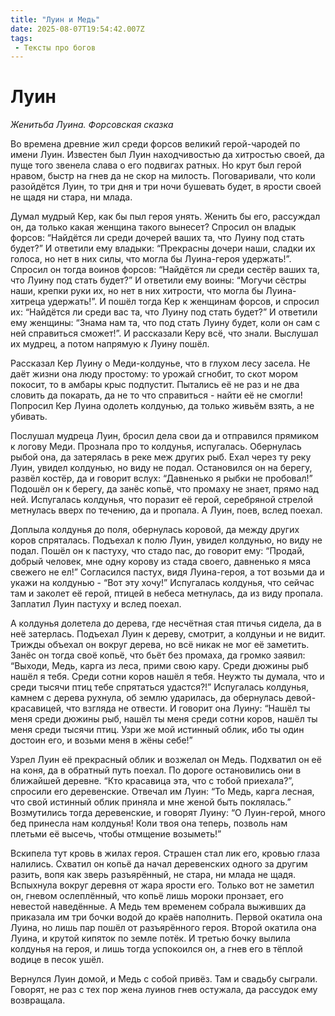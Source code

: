 ```yaml
---
title: "Луин и Медь"
date: 2025-08-07T19:54:42.007Z
tags:
 - Тексты про богов
---
```


Луин
====

*Женитьба Луина. Форсовская сказка*

Во времена древние жил среди форсов великий герой-чародей по имени Луин.
Известен был Луин находчивостью да хитростью своей, да пуще того звенела
слава о его подвигах ратных. Но крут был герой нравом, быстр на гнев да
не скор на милость. Поговаривали, что коли разойдётся Луин, то три дня и
три ночи бушевать будет, в ярости своей не щадя ни стара, ни млада.

Думал мудрый Кер, как бы пыл героя унять. Женить бы его, рассуждал он,
да только какая женщина такого вынесет? Спросил он владык форсов:
“Найдётся ли среди дочерей ваших та, что Луину под стать будет?” И
ответили ему владыки: “Прекрасны дочери наши, сладки их голоса, но нет в
них силы, что могла бы Луина-героя удержать!”. Спросил он тогда воинов
форсов: “Найдётся ли среди сестёр ваших та, что Луину под стать будет?”
И ответили ему воины: “Могучи сёстры наши, крепки руки их, но нет в них
хитрости, что могла бы Луина-хитреца удержать!”. И пошёл тогда Кер к
женщинам форсов, и спросил их: “Найдётся ли среди вас та, что Луину под
стать будет?” И ответили ему женщины: “Знама нам та, что под стать Луину
будет, коли он сам с ней справиться сможет!”. И рассказали Керу всё, что
знали. Выслушал их мудрец, а потом напрямую к Луину пошёл.

Рассказал Кер Луину о Меди-колдунье, что в глухом лесу засела. Не даёт
жизни она люду простому: то урожай сгнобит, то скот мором покосит, то в
амбары крыс подпустит. Пытались её не раз и не два словить да покарать,
да не то что справиться - найти её не смогли! Попросил Кер Луина одолеть
колдунью, да только живьём взять, а не убивать.

Послушал мудреца Луин, бросил дела свои да и отправился прямиком к
логову Меди. Прознала про то колдунья, испугалась. Обернулась рыбой она,
да затерялась в реке меж других рыб. Ехал через ту реку Луин, увидел
колдунью, но виду не подал. Остановился он на берегу, развёл костёр, да
и говорит вслух: “Давненько я рыбки не пробовал!” Подошёл он к берегу,
да занёс копьё, что промаху не знает, прямо над ней. Испугалась
колдунья, что поразит её герой, серебряной стрелой метнулась вверх по
течению, да и пропала. А Луин, поев, вслед поехал.

Доплыла колдунья до поля, обернулась коровой, да между других коров
спряталась. Подъехал к полю Луин, увидел колдунью, но виду не подал.
Пошёл он к пастуху, что стадо пас, до говорит ему: “Продай, добрый
человек, мне одну корову из стада своего, давненько я мяса свежего не
ел!” Согласился пастух, видя Луина-героя, а тот возьми да и укажи на
колдунью - “Вот эту хочу!” Испугалась колдунья, что сейчас там и заколет
её герой, птицей в небеса метнулась, да из виду пропала. Заплатил Луин
пастуху и вслед поехал.

А колдунья долетела до дерева, где несчётная стая птичья сидела, да в
неё затерлась. Подъехал Луин к дереву, смотрит, а колдуньи и не видит.
Трижды объехал он вокруг дерева, но всё никак не мог её заметить. Занёс
он тогда своё копьё, что бьёт без промаха, да громко заявил: “Выходи,
Медь, карга из леса, прими свою кару. Среди дюжины рыб нашёл я тебя.
Среди сотни коров нашёл я тебя. Неужто ты думала, что и среди тысячи
птиц тебе спрятаться удастся?!” Испугалась колдунья, камнем с дерева
рухнула, об землю ударилась, да обернулась девой-красавицей, что взгляда
не отвести. И говорит она Луину: “Нашёл ты меня среди дюжины рыб, нашёл
ты меня среди сотни коров, нашёл ты меня среди тысячи птиц. Узри же мой
истинный облик, ибо ты один достоин его, и возьми меня в жёны себе!”

Узрел Луин её прекрасный облик и возжелал он Медь. Подхватил он её на
коня, да в обратный путь поехал. По дороге остановились они в ближайшей
деревне. “Кто красавица эта, что с тобой приехала?”, спросили его
деревенские. Отвечал им Луин: “То Медь, карга лесная, что свой истинный
облик приняла и мне женой быть поклялась.” Возмутились тогда
деревенские, и говорят Луину: “О Луин-герой, много бед принесла нам
колдунья! Коли твоя она теперь, позволь нам плетьми её высечь, чтобы
отмщение возыметь!”

Вскипела тут кровь в жилах героя. Страшен стал лик его, кровью глаза
налились. Схватил он копьё да начал деревенских одного за другим разить,
вопя как зверь разъярённый, не стара, ни млада не щадя. Вспыхнула вокруг
деревня от жара ярости его. Только вот не заметил он, гневом
ослеплённый, что копьё лишь мороки пронзает, его невестой наведённые. А
Медь тем временем собрала выживших да приказала им три бочки водой до
краёв наполнить. Первой окатила она Луина, но лишь пар пошёл от
разъярённого героя. Второй окатила она Луина, и крутой кипяток по земле
потёк. И третью бочку вылила колдунья на героя, и лишь тогда успокоился
он, а гнев его в тёплой водице в песок ушёл.

Вернулся Луин домой, и Медь с собой привёз. Там и свадьбу сыграли.
Говорят, не раз с тех пор жена луинов гнев остужала, да рассудок ему
возвращала.
